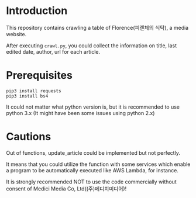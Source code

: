 # Introduction

This repository contains crawling a table of Florence(피렌체의 식탁), a media website.

After executing `crawl.py`, you could collect the information on title, last edited date, author, url for each article.

# Prerequisites

    pip3 install requests
    pip3 install bs4

It could not matter what python version is, but it is recommended to use python 3.x (It might have been some issues using python 2.x)

# Cautions

Out of functions, update_article could be implemented but not perfectly.

It means that you could utilize the function with some services which enable a program to be automatically executed like AWS Lambda, for instance.

It is strongly recommended NOT to use the code commercially without consent of Medici Media Co, Ltd((주)메디치미디어)!
